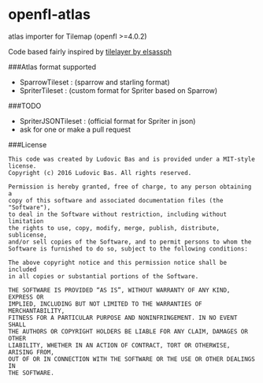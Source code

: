# openfl-atlas
atlas importer for Tilemap (openfl >=4.0.2)

Code based fairly inspired by [tilelayer by elsassph](https://github.com/elsassph/openfl-tilelayer)

###Atlas format supported

* SparrowTileset : (sparrow and starling format)
* SpriterTileset : (custom format for Spriter based on Sparrow)

###TODO

* SpriterJSONTileset : (official format for Spriter in json)
* ask for one or make a pull request

###License

```
This code was created by Ludovic Bas and is provided under a MIT-style license. 
Copyright (c) 2016 Ludovic Bas. All rights reserved.

Permission is hereby granted, free of charge, to any person obtaining a 
copy of this software and associated documentation files (the "Software"),
to deal in the Software without restriction, including without limitation
the rights to use, copy, modify, merge, publish, distribute, sublicense,
and/or sell copies of the Software, and to permit persons to whom the
Software is furnished to do so, subject to the following conditions:

The above copyright notice and this permission notice shall be included
in all copies or substantial portions of the Software.

THE SOFTWARE IS PROVIDED “AS IS”, WITHOUT WARRANTY OF ANY KIND, EXPRESS OR
IMPLIED, INCLUDING BUT NOT LIMITED TO THE WARRANTIES OF MERCHANTABILITY,
FITNESS FOR A PARTICULAR PURPOSE AND NONINFRINGEMENT. IN NO EVENT SHALL 
THE AUTHORS OR COPYRIGHT HOLDERS BE LIABLE FOR ANY CLAIM, DAMAGES OR OTHER
LIABILITY, WHETHER IN AN ACTION OF CONTRACT, TORT OR OTHERWISE, ARISING FROM,
OUT OF OR IN CONNECTION WITH THE SOFTWARE OR THE USE OR OTHER DEALINGS IN
THE SOFTWARE.
```

